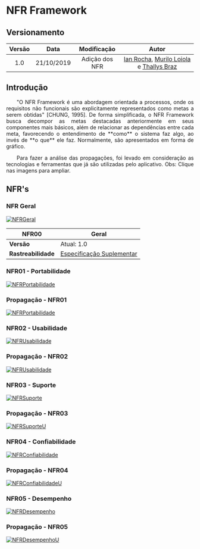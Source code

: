# NFR Framework

## Versionamento

| Versão |    Data    |  Modificação   |                                                                    Autor                                                                    |
| :----: | :--------: | :------------: | :-----------------------------------------------------------------------------------------------------------------------------------------: |
|  1.0   | 21/10/2019 | Adição dos NFR | [Ian Rocha](https://github.com/IanPSRocha), [Murilo Loiola](https://github.com/murilo-dan) e [Thallys Braz](https://github.com/thallysbraz) |

## Introdução

<p align="justify">&emsp;&emsp;"O NFR Framework é uma abordagem orientada a processos, onde os requisitos não funcionais são explicitamente representados como metas a serem obtidas" [CHUNG, 1995]. De forma simplificada, o NFR Framework busca decompor as metas destacadas anteriormente em seus componentes mais básicos, além de relacionar as dependências entre cada meta, favorecendo o entendimento de **como** o sistema faz algo, ao invés de **o que** ele faz. Normalmente, são apresentados em forma de gráfico.</p>

<p align="justify">&emsp;&emsp;Para fazer a análise das propagações, foi levado em consideração as tecnologias e ferramentas que já são utilizadas pelo aplicativo.
Obs: Clique nas imagens para ampliar.</p>

## NFR's

### NFR Geral

[![NFRGeral](img/geral.png)](img/geral.png)

| **NFR00**           | **Geral**                                                |
| ------------------- | -------------------------------------------------------- |
| **Versão**          | Atual: 1.0                                               |
| **Rastreabilidade** | [Especificação Suplementar](suplementar.md) |

### NFR01 - Portabilidade

[![NFRPortabilidade](img/portabilidade.png)](img/portabilidade.png)

### Propagação - NFR01

[![NFRPortabilidade](img/portabilidade_propagacao.png)](img/portabilidade_propagacao.png)

### NFR02 - Usabilidade

[![NFRUsabilidade](img/usabilidade.png)](img/usabilidade.png)

### Propagação - NFR02

[![NFRUsabilidade](img/usabilidade_propagacao.png)](img/usabilidade_propagacao.png)


### NFR03 - Suporte

[![NFRSuporte](img/SuporteDesal.png)](img/SuporteDesal.png)

### Propagação - NFR03

[![NFRSuporteU](img/Suporte.png)](img/Suporte.png)

### NFR04 - Confiabilidade

[![NFRConfiabilidade](img/ConfiabilidadeDesal.png)](img/ConfiabilidadeDesal.png)

### Propagação - NFR04

[![NFRConfiabilidadeU](img/Confiabilidade.png)](img/Confiabilidade.png)

### NFR05 - Desempenho

[![NFRDesempenho](img/DesempenhoDesal.png)](img/DesempenhoDesal.png)

### Propagação - NFR05

[![NFRDesempenhoU](img/Desempenho.png)](img/Desempenho.png)